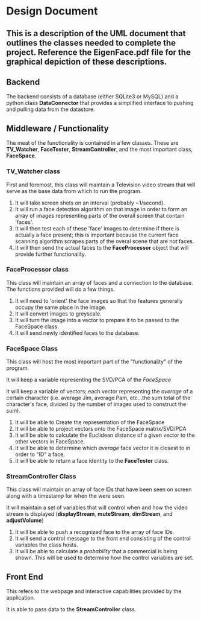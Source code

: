 # **Design Document**

## This is a description of the UML document that outlines the classes needed to complete the project. Reference the EigenFace.pdf file for the graphical depiction of these descriptions.

## **Backend**

The backend consists of a database (either SQLite3 or MySQL) and a python class **DataConnector** that provides a simplified interface to pushing and pulling data from the datastore.

## **Middleware / Functionality**

The meat of the functionality is contained in a few classes. These are **TV_Watcher**, **FaceTester**, **StreamController**, and the most important class, **FaceSpace**.

### **TV_Watcher class**

First and foremost, this class will maintain a Television video stream that will serve as the base data from which to run the program.

1. It will take screen shots on an interval (probably ~1/second).
2. It will run a face detection algorithm on that image in order to form an array of images representing parts of the overall screen that contain 'faces'.
3. It will then test each of these 'face' images to determine if there is actually a face present; this is important because the current face scanning algorithm scrapes parts of the overal scene that are not faces.
4. It will then send the actual faces to the **FaceProcessor** object that will provide further functionality.

### **FaceProcessor class**

This class will maintain an array of faces and a connection to the database. The functions provided will do a few things.

1. It will need to 'orient' the face images so that the features generally occupy the same place in the image.
2. It will convert images to greyscale.
3. It will turn the image into a vector to prepare it to be passed to the FaceSpace class.
4. It will send newly identified faces to the database.

### **FaceSpace Class**

This class will host the most important part of the "functionality" of the program.

It will keep a variable representing the SVD/PCA of the *FaceSpace*

It will keep a variable of vectors; each vector representing the *average* of a certain character (i.e. average Jim, average Pam, etc...the sum total of the character's face, divided by the number of images used to construct the sum).

1. It will be able to Create the representation of the FaceSpace
2. It will be able to project vectors onto the FaceSpace matrix/SVD/PCA
3. It will be able to calculate the Euclidean distance of a given vector to the other vectors in FaceSpace.
4. It will be able to determine which *average* face vector it is closest to in order to "ID" a face.
5. It will be able to return a face identity to the **FaceTester** class.

### **StreamController Class**

This class will maintain an array of face IDs that have been seen on screen along with a timestamp for when the were seen.

It will maintain a set of variables that will control when and how the video stream is displayed (**displayStream**, **muteStream**, **dimStream**, and **adjustVolume**)

1. It will be able to push a recognized face to the array of face IDs.
2. It will send a control message to the front end consisting of the control variables the class hosts.
3. It will be able to calculate a *probability* that a commercial is being shown. This will be used to determine how the control variables are set.

## **Front End**

This refers to the webpage and interactive capabilities provided by the application.

It is able to pass data to the **StreamController** class.